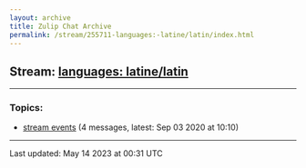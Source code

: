```yaml
---
layout: archive
title: Zulip Chat Archive
permalink: /stream/255711-languages:-latine/latin/index.html
---
```


## Stream: [languages: latine/latin](https://mattecapu.github.io/ct-zulip-archive/stream/255711-languages:-latine/latin/index.html)
---

### Topics:

* [stream events](topic/topic_stream.20events.html) (4 messages, latest: Sep 03 2020 at 10:10)

<hr><p>Last updated: May 14 2023 at 00:31 UTC</p>